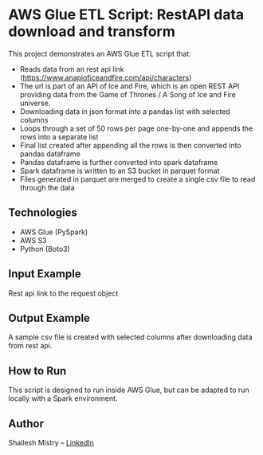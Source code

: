 # AWS Glue ETL Script: RestAPI data download and transform

This project demonstrates an AWS Glue ETL script that:
- Reads data from an rest api link (https://www.anapioficeandfire.com/api/characters)
- The url is part of an API of Ice and Fire, which is an open REST API providing data from the Game of Thrones / A Song of Ice and Fire universe.
- Downloading data in json format into a pandas list with selected columns
- Loops through a set of 50 rows per page one-by-one and appends the rows into a separate list
- Final list created after appending all the rows is then converted into pandas dataframe
- Pandas dataframe is further converted into spark dataframe
- Spark dataframe is written to an S3 bucket in parquet format
- Files generated in parquet are merged to create a single csv file to read through the data

## Technologies
- AWS Glue (PySpark)
- AWS S3
- Python (Boto3)

## Input Example
Rest api link to the request object

## Output Example
A sample csv file is created with selected columns after downloading data from rest api.

## How to Run
This script is designed to run inside AWS Glue, but can be adapted to run locally with a Spark environment.

## Author
Shailesh Mistry – [LinkedIn](https://www.linkedin.com/in/shailesh-mistry-a346659)
